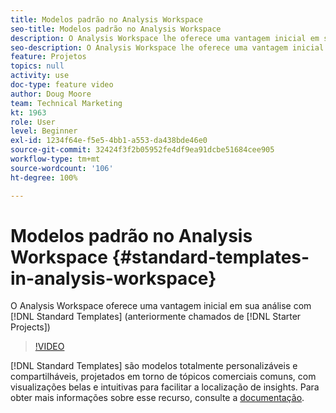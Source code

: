 ```yaml
---
title: Modelos padrão no Analysis Workspace
seo-title: Modelos padrão no Analysis Workspace
description: O Analysis Workspace lhe oferece uma vantagem inicial em sua análise com os modelos padrão (anteriormente chamados de projetos iniciais)
seo-description: O Analysis Workspace lhe oferece uma vantagem inicial em sua análise com os modelos padrão (anteriormente chamados de projetos iniciais)
feature: Projetos
topics: null
activity: use
doc-type: feature video
author: Doug Moore
team: Technical Marketing
kt: 1963
role: User
level: Beginner
exl-id: 1234f64e-f5e5-4bb1-a553-da438bde46e0
source-git-commit: 32424f3f2b05952fe4df9ea91dcbe51684cee905
workflow-type: tm+mt
source-wordcount: '106'
ht-degree: 100%

---
```


# Modelos padrão no Analysis Workspace {#standard-templates-in-analysis-workspace}

O Analysis Workspace oferece uma vantagem inicial em sua análise com [!DNL Standard Templates] (anteriormente chamados de [!DNL Starter Projects])

>[!VIDEO](https://video.tv.adobe.com/v/23960/?quality=12)

[!DNL Standard Templates] são modelos totalmente personalizáveis e compartilháveis, projetados em torno de tópicos comerciais comuns, com visualizações belas e intuitivas para facilitar a localização de insights. Para obter mais informações sobre esse recurso, consulte a [documentação](https://marketing.adobe.com/resources/help/pt_BR/analytics/analysis-workspace/starter_projects.html).
